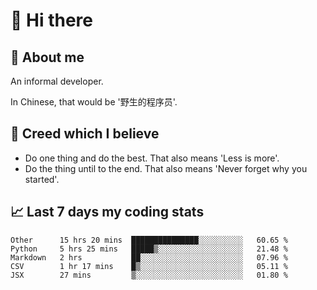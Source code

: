# 👋 Hi there

## :speech_balloon: About me

An informal developer.

In Chinese, that would be '野生的程序员'.

## :see_no_evil: Creed which I believe

- Do one thing and do the best. That also means 'Less is more'.
- Do the thing until to the end. That also means 'Never forget why you started'.

## :chart_with_upwards_trend: Last 7 days my coding stats

<!--START_SECTION:waka-->
```text
Other      15 hrs 20 mins  ███████████████░░░░░░░░░░   60.65 % 
Python     5 hrs 25 mins   █████▒░░░░░░░░░░░░░░░░░░░   21.48 % 
Markdown   2 hrs           ██░░░░░░░░░░░░░░░░░░░░░░░   07.96 % 
CSV        1 hr 17 mins    █▒░░░░░░░░░░░░░░░░░░░░░░░   05.11 % 
JSX        27 mins         ▒░░░░░░░░░░░░░░░░░░░░░░░░   01.80 % 
```
<!--END_SECTION:waka-->
